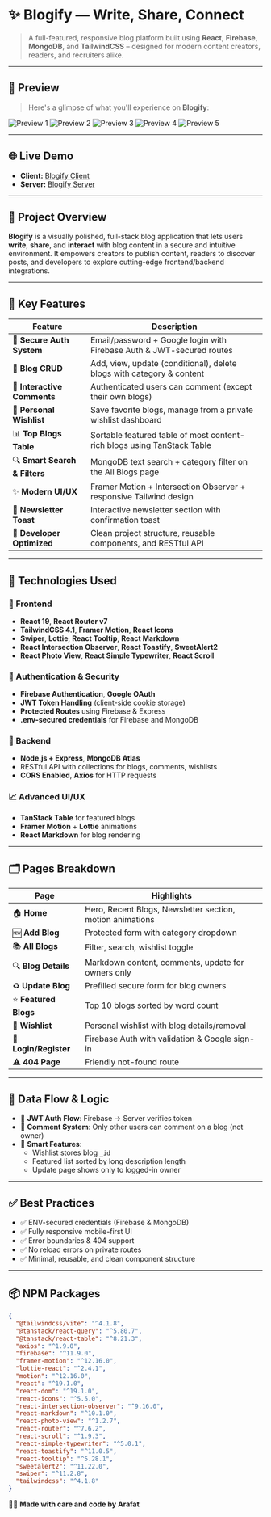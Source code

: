 # ✨ Blogify — Write, Share, Connect

> A full-featured, responsive blog platform built using **React**, **Firebase**, **MongoDB**, and **TailwindCSS** – designed for modern content creators, readers, and recruiters alike.

---

## 📸 Preview

> Here's a glimpse of what you'll experience on **Blogify**:

![Preview 1](https://i.ibb.co/mrwt2Lfn/1.png)
![Preview 2](https://i.ibb.co/mCWXKRcF/2.png)
![Preview 3](https://i.ibb.co/0jgRDFJ6/3.png)
![Preview 4](https://i.ibb.co/pvQYcSRT/4.png)
![Preview 5](https://i.ibb.co/NdRLzKj6/5.png)

---

## 🌐 Live Demo

- **Client:** [Blogify Client](https://assignment-11-client-32ff9.web.app/)
- **Server:** [Blogify Server](https://assignment-11-server-lime-zeta.vercel.app/)

---

## 📌 Project Overview

**Blogify** is a visually polished, full-stack blog application that lets users **write**, **share**, and **interact** with blog content in a secure and intuitive environment. It empowers creators to publish content, readers to discover posts, and developers to explore cutting-edge frontend/backend integrations.

---

## 🌟 Key Features

| Feature                       | Description                                                             |
| ----------------------------- | ----------------------------------------------------------------------- |
| 🔐 **Secure Auth System**     | Email/password + Google login with Firebase Auth & JWT-secured routes   |
| 📝 **Blog CRUD**              | Add, view, update (conditional), delete blogs with category & content   |
| 💬 **Interactive Comments**   | Authenticated users can comment (except their own blogs)                |
| 💖 **Personal Wishlist**      | Save favorite blogs, manage from a private wishlist dashboard           |
| 📊 **Top Blogs Table**        | Sortable featured table of most content-rich blogs using TanStack Table |
| 🔍 **Smart Search & Filters** | MongoDB text search + category filter on the All Blogs page             |
| ✨ **Modern UI/UX**           | Framer Motion + Intersection Observer + responsive Tailwind design      |
| 📩 **Newsletter Toast**       | Interactive newsletter section with confirmation toast                  |
| 🧠 **Developer Optimized**    | Clean project structure, reusable components, and RESTful API           |

---

## 🔧 Technologies Used

### 🧱 Frontend

- **React 19**, **React Router v7**
- **TailwindCSS 4.1**, **Framer Motion**, **React Icons**
- **Swiper**, **Lottie**, **React Tooltip**, **React Markdown**
- **React Intersection Observer**, **React Toastify**, **SweetAlert2**
- **React Photo View**, **React Simple Typewriter**, **React Scroll**

### 🔐 Authentication & Security

- **Firebase Authentication**, **Google OAuth**
- **JWT Token Handling** (client-side cookie storage)
- **Protected Routes** using Firebase & Express
- **.env-secured credentials** for Firebase and MongoDB

### 🧠 Backend

- **Node.js + Express**, **MongoDB Atlas**
- RESTful API with collections for blogs, comments, wishlists
- **CORS Enabled**, **Axios** for HTTP requests

### 📈 Advanced UI/UX

- **TanStack Table** for featured blogs
- **Framer Motion** + **Lottie** animations
- **React Markdown** for blog rendering

---

## 🗂️ Pages Breakdown

| Page                  | Highlights                                                |
| --------------------- | --------------------------------------------------------- |
| 🏠 **Home**           | Hero, Recent Blogs, Newsletter section, motion animations |
| 🆕 **Add Blog**       | Protected form with category dropdown                     |
| 📚 **All Blogs**      | Filter, search, wishlist toggle                           |
| 🔍 **Blog Details**   | Markdown content, comments, update for owners only        |
| ♻️ **Update Blog**    | Prefilled secure form for blog owners                     |
| ⭐ **Featured Blogs** | Top 10 blogs sorted by word count                         |
| 🧡 **Wishlist**       | Personal wishlist with blog details/removal               |
| 🔐 **Login/Register** | Firebase Auth with validation & Google sign-in            |
| ⚠️ **404 Page**       | Friendly not-found route                                  |

---

## 🔁 Data Flow & Logic

- 🔐 **JWT Auth Flow**: Firebase → Server verifies token
- 💬 **Comment System**: Only other users can comment on a blog (not owner)
- 🧠 **Smart Features**:
  - Wishlist stores blog `_id`
  - Featured list sorted by long description length
  - Update page shows only to logged-in owner

---

## ✅ Best Practices

- ✅ ENV-secured credentials (Firebase & MongoDB)
- ✅ Fully responsive mobile-first UI
- ✅ Error boundaries & 404 support
- ✅ No reload errors on private routes
- ✅ Minimal, reusable, and clean component structure

---

## 📦 NPM Packages

```json
{
  "@tailwindcss/vite": "^4.1.8",
  "@tanstack/react-query": "^5.80.7",
  "@tanstack/react-table": "^8.21.3",
  "axios": "^1.9.0",
  "firebase": "^11.9.0",
  "framer-motion": "^12.16.0",
  "lottie-react": "^2.4.1",
  "motion": "^12.16.0",
  "react": "^19.1.0",
  "react-dom": "^19.1.0",
  "react-icons": "^5.5.0",
  "react-intersection-observer": "^9.16.0",
  "react-markdown": "^10.1.0",
  "react-photo-view": "^1.2.7",
  "react-router": "^7.6.2",
  "react-scroll": "^1.9.3",
  "react-simple-typewriter": "^5.0.1",
  "react-toastify": "^11.0.5",
  "react-tooltip": "^5.28.1",
  "sweetalert2": "^11.22.0",
  "swiper": "^11.2.8",
  "tailwindcss": "^4.1.8"
}
```

👨‍💻 **Made with care and code by Arafat**
